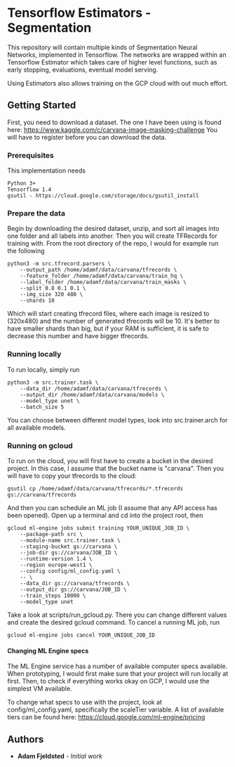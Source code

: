 # Tensorflow Estimators - Segmentation
This repository will contain multiple kinds of Segmentation Neural Networks, implemented in Tensorflow. The networks are wrapped within an Tensorflow Estimator which takes care of higher level functions, such as early stopping, evaluations, eventual model serving.

Using Estimators also allows training on the GCP cloud with out much effort.

## Getting Started

First, you need to download a dataset. The one I have been using is found here: https://www.kaggle.com/c/carvana-image-masking-challenge
You will have to register before you can download the data.

### Prerequisites

This implementation needs

```
Python 3+
Tensorflow 1.4
gsutil - https://cloud.google.com/storage/docs/gsutil_install
```

### Prepare the data

Begin by downloading the desired dataset, unzip, and sort all images into one folder and all labels into another. Then you will create TFRecords for training with. From the root directory of the repo, I would for example run the following

```
python3 -m src.tfrecord.parsers \
	--output_path /home/adamf/data/carvana/tfrecords \
	--feature_folder /home/adamf/data/carvana/train_hq \
	--label_folder /home/adamf/data/carvana/train_masks \
	--split 0.8 0.1 0.1 \
	--img_size 320 480 \
	--shards 10
```

Which will start creating tfrecord files, where each image is resized to (320x480) and the number of generated tfrecords will be 10. It's better to have smaller shards than big, but if your RAM is sufficient, it is safe to decrease this number and have bigger tfrecords.

### Running locally
To run locally, simply run

```
python3 -m src.trainer.task \
	--data_dir /home/adamf/data/carvana/tfrecords \
	--output_dir /home/adamf/data/carvana/models \
	--model_type unet \
	--batch_size 5
```

You can choose between different model types, look into src.trainer.arch for all available models.

### Running on gcloud
To run on the cloud, you will first have to create a bucket in the desired project. In this case, I assume that the bucket name is "carvana". Then you will have to copy your tfrecords to the cloud:

```
gsutil cp /home/adamf/data/carvana/tfrecords/*.tfrecords gs://carvana/tfrecords
```

And then you can schedule an ML job (I assume that any API access has been opened). Open up a terminal and cd into the project root, then
```
gcloud ml-engine jobs submit training YOUR_UNIQUE_JOB_ID \
	--package-path src \
	--module-name src.trainer.task \
	--staging-bucket gs://carvana \
	--job-dir gs://carvana/JOB_ID \
	--runtime-version 1.4 \
	--region europe-west1 \
	--config config/ml_config.yaml \
	-- \
	--data_dir gs://carvana/tfrecords \
	--output_dir gs://carvana/JOB_ID \
	--train_steps 10000 \
	--model_type unet
```

Take a look at scripts/run_gcloud.py. There you can change different values and create the desired gcloud command.
To cancel a running ML job, run
```
gcloud ml-engine jobs cancel YOUR_UNIQUE_JOB_ID
```

#### Changing ML Engine specs
The ML Engine service has a number of available computer specs available. When prototyping, I would first make sure that your project will run locally at first. Then, to check if everything works okay on GCP, I would use the simplest VM available.

To change what specs to use with the project, look at config/ml_config.yaml, specifically the scaleTier variable.
A list of available tiers can be found here: https://cloud.google.com/ml-engine/pricing
## Authors

* **Adam Fjeldsted** - *Initial work* 